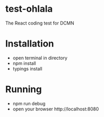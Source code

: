 # test-ohlala
The React coding test for DCMN

# Installation
- open terminal in directory
- npm install
- typings install

# Running
- npm run debug
- open your browser http://localhost:8080 